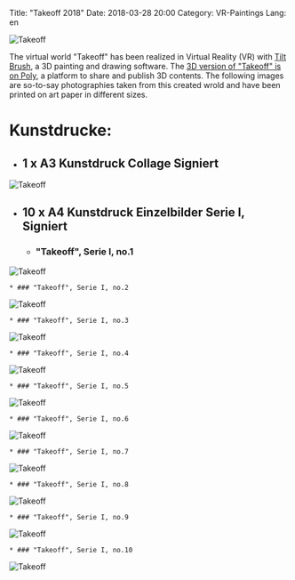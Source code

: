 Title: "Takeoff 2018"
Date: 2018-03-28 20:00
Category: VR-Paintings
Lang: en

![Takeoff]({filename}images/vrtakeoff/cr-smeerws-takeoff1.jpg "Takeoff")


The virtual world "Takeoff" has been realized in Virtual Reality (VR) with [Tilt Brush](https://www.tiltbrush.com/), a 3D painting and drawing software. The [3D version of "Takeoff" is on Poly](https://poly.google.com/view/59etaUGzSNF), a platform to share and publish 3D contents. The following images are so-to-say photographies taken from this created wrold and have been printed on art paper in different sizes.

# Kunstdrucke:

* ## 1 x A3 Kunstdruck Collage Signiert
![Takeoff]({filename}images/vrtakeoff/cr-smeerws-takeoff-a3.jpg "Takeoff")

* ## 10 x A4 Kunstdruck Einzelbilder Serie I, Signiert 

    * ### "Takeoff", Serie I, no.1
![Takeoff]({filename}images/vrtakeoff/cr-smeerws-takeoff-web-1.jpg "Takeoff no.1")

    * ### "Takeoff", Serie I, no.2
![Takeoff]({filename}images/vrtakeoff/cr-smeerws-takeoff-web-2.jpg "Takeoff no.2")

    * ### "Takeoff", Serie I, no.3
![Takeoff]({filename}images/vrtakeoff/cr-smeerws-takeoff-web-3.jpg "Takeoff no.3")

    * ### "Takeoff", Serie I, no.4
![Takeoff]({filename}images/vrtakeoff/cr-smeerws-takeoff-web-4.jpg "Takeoff no.4")

    * ### "Takeoff", Serie I, no.5
![Takeoff]({filename}images/vrtakeoff/cr-smeerws-takeoff-web-5.jpg "Takeoff no.5")

    * ### "Takeoff", Serie I, no.6
![Takeoff]({filename}images/vrtakeoff/cr-smeerws-takeoff-web-6.jpg "Takeoff no.6")

    * ### "Takeoff", Serie I, no.7
![Takeoff]({filename}images/vrtakeoff/cr-smeerws-takeoff-web-7.jpg "Takeoff no.7")

    * ### "Takeoff", Serie I, no.8
![Takeoff]({filename}images/vrtakeoff/cr-smeerws-takeoff-web-8.jpg "Takeoff no.8")

    * ### "Takeoff", Serie I, no.9
![Takeoff]({filename}images/vrtakeoff/cr-smeerws-takeoff-web-9.jpg "Takeoff no.9")

    * ### "Takeoff", Serie I, no.10
![Takeoff]({filename}images/vrtakeoff/cr-smeerws-takeoff-web-10.jpg "Takeoff no.10")
